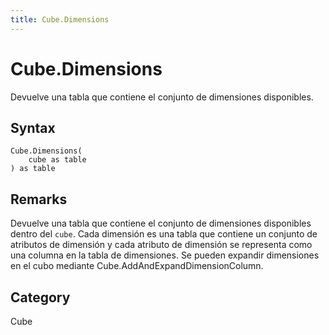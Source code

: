 ```yaml
---
title: Cube.Dimensions
---
```


# Cube.Dimensions


Devuelve una tabla que contiene el conjunto de dimensiones disponibles.


## Syntax

```powerquery
Cube.Dimensions(
    cube as table
) as table
```


## Remarks

Devuelve una tabla que contiene el conjunto de dimensiones disponibles dentro del <code>cube</code>. Cada dimensión es una tabla que contiene un conjunto de atributos de dimensión y cada atributo de dimensión se representa como una columna en la tabla de dimensiones. Se pueden expandir dimensiones en el cubo mediante Cube.AddAndExpandDimensionColumn. 



## Category
Cube
